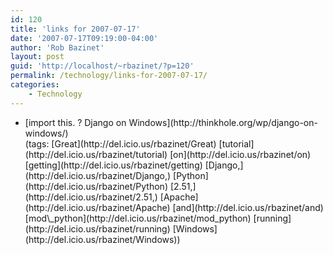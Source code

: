 ```yaml
---
id: 120
title: 'links for 2007-07-17'
date: '2007-07-17T09:19:00-04:00'
author: 'Rob Bazinet'
layout: post
guid: 'http://localhost/~rbazinet/?p=120'
permalink: /technology/links-for-2007-07-17/
categories:
    - Technology
---
```


- <div class="delicious-link">[import this. ? Django on Windows](http://thinkhole.org/wp/django-on-windows/)</div><div class="delicious-tags">(tags: [Great](http://del.icio.us/rbazinet/Great) [tutorial](http://del.icio.us/rbazinet/tutorial) [on](http://del.icio.us/rbazinet/on) [getting](http://del.icio.us/rbazinet/getting) [Django,](http://del.icio.us/rbazinet/Django,) [Python](http://del.icio.us/rbazinet/Python) [2.51,](http://del.icio.us/rbazinet/2.51,) [Apache](http://del.icio.us/rbazinet/Apache) [and](http://del.icio.us/rbazinet/and) [mod\_python](http://del.icio.us/rbazinet/mod_python) [running](http://del.icio.us/rbazinet/running) [Windows](http://del.icio.us/rbazinet/Windows))</div>
 